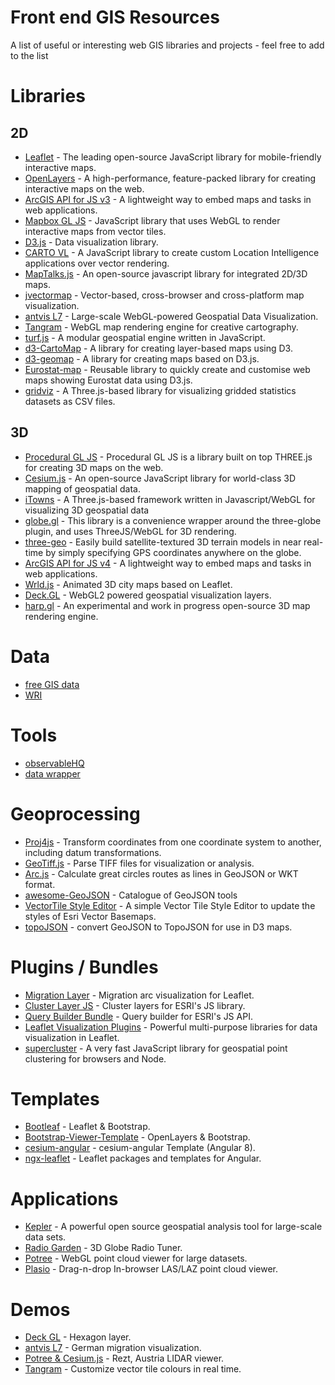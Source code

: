 # Front end GIS Resources
A list of useful or interesting web GIS libraries and projects - feel free to add to the list

# Libraries
## 2D
- [Leaflet](https://leafletjs.com/) - The leading open-source JavaScript library for mobile-friendly interactive maps.
- [OpenLayers](https://openlayers.org/) - A high-performance, feature-packed library for creating interactive maps on the web.
- [ArcGIS API for JS v3](https://developers.arcgis.com/javascript/3/) - A lightweight way to embed maps and tasks in web applications.
- [Mapbox GL JS](https://docs.mapbox.com/mapbox-gl-js/examples/) - JavaScript library that uses WebGL to render interactive maps from vector tiles.
- [D3.js](https://github.com/d3/d3/wiki/Gallery) - Data visualization library.
- [CARTO VL](https://github.com/CartoDB/carto-vl) - A JavaScript library to create custom Location Intelligence applications over vector rendering.
- [MapTalks.js](https://github.com/maptalks/maptalks.js) - An open-source javascript library for integrated 2D/3D maps.
- [jvectormap](http://jvectormap.com/) - Vector-based, cross-browser and cross-platform map visualization.
- [antvis L7](https://github.com/antvis/L7) - Large-scale WebGL-powered Geospatial Data Visualization.
- [Tangram](https://github.com/tangrams/tangram) - WebGL map rendering engine for creative cartography.
- [turf.js](https://github.com/Turfjs/turf) - A modular geospatial engine written in JavaScript.
- [d3-CartoMap](https://github.com/emeeks/d3-carto-map) - A library for creating layer-based maps using D3.
- [d3-geomap](https://d3-geomap.github.io/) - A library for creating maps based on D3.js.
- [Eurostat-map](https://github.com/eurostat/eurostat-map.js) - Reusable library to quickly create and customise web maps showing Eurostat data using D3.js.
- [gridviz](https://github.com/eurostat/gridviz) - A Three.js-based library for visualizing gridded statistics datasets as CSV files. 

## 3D
- [Procedural GL JS](https://github.com/felixpalmer/procedural-gl-js) - Procedural GL JS is a library built on top THREE.js for creating 3D maps on the web.
- [Cesium.js](https://cesiumjs.org/) - An open-source JavaScript library for world-class 3D mapping of geospatial data.
- [iTowns](https://github.com/iTowns/itowns) - A Three.js-based framework written in Javascript/WebGL for visualizing 3D geospatial data
- [globe.gl](https://globe.gl/) - This library is a convenience wrapper around the three-globe plugin, and uses ThreeJS/WebGL for 3D rendering.
- [three-geo](https://github.com/w3reality/three-geo) - Easily build satellite-textured 3D terrain models in near real-time by simply specifying GPS coordinates anywhere on the globe.
- [ArcGIS API for JS v4](https://developers.arcgis.com/javascript/) - A lightweight way to embed maps and tasks in web applications.
- [Wrld.js](https://github.com/wrld3d/wrld.js/) - Animated 3D city maps based on Leaflet.
- [Deck.GL](https://github.com/uber/deck.gl) - WebGL2 powered geospatial visualization layers.
- [harp.gl](https://github.com/heremaps/harp.gl) - An experimental and work in progress open-source 3D map rendering engine.

# Data
- [free GIS data](https://freegisdata.rtwilson.com/)
- [WRI](https://www.wri.org/)

# Tools
- [observableHQ](https://observablehq.com/@joewdavies)
- [data wrapper](https://www.datawrapper.de/)

# Geoprocessing
- [Proj4js](https://github.com/proj4js/proj4js) - Transform coordinates from one coordinate system to another, including datum transformations.
- [GeoTiff.js](https://github.com/geotiffjs/geotiff.js) - Parse TIFF files for visualization or analysis.
- [Arc.js](https://github.com/springmeyer/arc.js) - Calculate great circles routes as lines in GeoJSON or WKT format.
- [awesome-GeoJSON](https://github.com/tmcw/awesome-geojson) - Catalogue of GeoJSON tools
- [VectorTile Style Editor](https://github.com/Esri/arcgis-vectortile-style-editor) - A simple Vector Tile Style Editor to update the styles of Esri Vector Basemaps.
- [topoJSON](https://github.com/topojson/topojson) - convert GeoJSON to TopoJSON for use in D3 maps.

# Plugins / Bundles
- [Migration Layer](https://github.com/lit-forest/leaflet.migrationLayer) - Migration arc visualization for Leaflet.
- [Cluster Layer JS](https://github.com/Esri/cluster-layer-js) - Cluster layers for ESRI's JS library.
- [Query Builder Bundle](https://github.com/conterra/mapapps-query-builder) - Query builder for ESRI's JS API.
- [Leaflet Visualization Plugins](https://leafletjs.com/plugins.html#dataviz) - Powerful multi-purpose libraries for data visualization in Leaflet.
- [supercluster](https://github.com/mapbox/supercluster) - A very fast JavaScript library for geospatial point clustering for browsers and Node.

# Templates
- [Bootleaf](https://github.com/bmcbride/bootleaf) - Leaflet & Bootstrap.
- [Bootstrap-Viewer-Template](https://github.com/jumpinjackie/bootstrap-viewer-template) - OpenLayers & Bootstrap.
- [cesium-angular](https://github.com/Developer-Plexscape/cesium-angular-example) - cesium-angular Template (Angular 8).
- [ngx-leaflet](https://github.com/Asymmetrik/ngx-leaflet) - Leaflet packages and templates for Angular.

# Applications
- [Kepler](https://kepler.gl/demo) - A powerful open source geospatial analysis tool for large-scale data sets.
- [Radio Garden](https://radio.garden/) - 3D Globe Radio Tuner.
- [Potree](https://github.com/potree/potree) - WebGL point cloud viewer for large datasets.
- [Plasio](https://github.com/verma/plasio) - Drag-n-drop In-browser LAS/LAZ point cloud viewer.

# Demos
- [Deck GL](https://deck.gl/#/examples/core-layers/hexagon-layer) - Hexagon layer.
- [antvis L7](http://antv.alipay.com/zh-cn/l7/1.x/demo/gallery/qianxi.html) - German migration visualization.
- [Potree & Cesium.js](http://potree.org/potree/examples/cesium_retz.html) - Rezt, Austria LIDAR viewer.
- [Tangram](http://tangrams.github.io/gui-demo/#12.25/40.7128/-73.9693) - Customize vector tile colours in real time.
